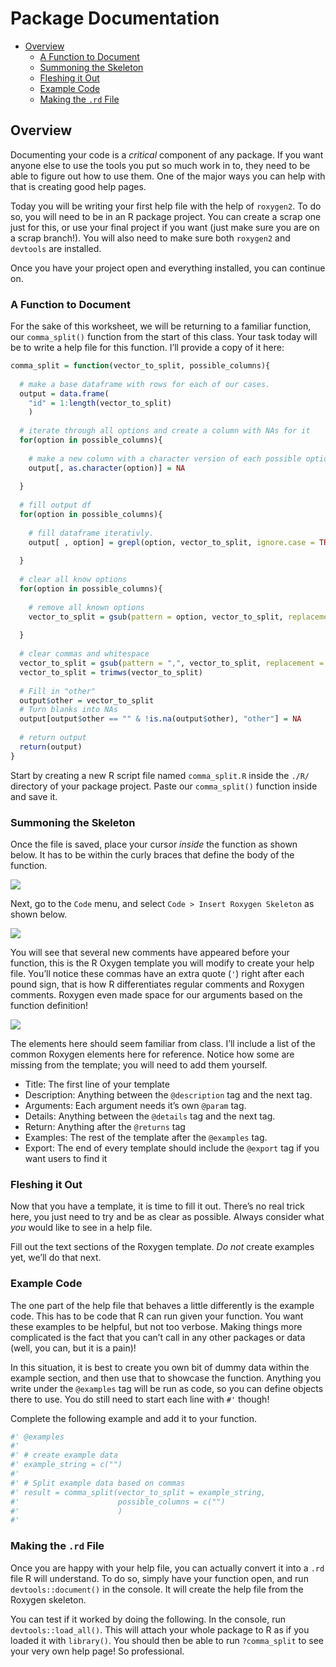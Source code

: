 Package Documentation
================

- [Overview][]
  - [A Function to Document][]
  - [Summoning the Skeleton][]
  - [Fleshing it Out][]
  - [Example Code][]
  - [Making the `.rd` File][]

## Overview

Documenting your code is a *critical* component of any package. If you
want anyone else to use the tools you put so much work in to, they need
to be able to figure out how to use them. One of the major ways you can
help with that is creating good help pages.

Today you will be writing your first help file with the help of
`roxygen2`. To do so, you will need to be in an R package project. You
can create a scrap one just for this, or use your final project if you
want (just make sure you are on a scrap branch!). You will also need to
make sure both `roxygen2` and `devtools` are installed.

Once you have your project open and everything installed, you can
continue on.

### A Function to Document

For the sake of this worksheet, we will be returning to a familiar
function, our `comma_split()` function from the start of this class.
Your task today will be to write a help file for this function. I’ll
provide a copy of it here:

``` r
comma_split = function(vector_to_split, possible_columns){
  
  # make a base dataframe with rows for each of our cases.
  output = data.frame(
    "id" = 1:length(vector_to_split)
    )
  
  # iterate through all options and create a column with NAs for it
  for(option in possible_columns){
    
    # make a new column with a character version of each possible option.
    output[, as.character(option)] = NA
    
  }
  
  # fill output df
  for(option in possible_columns){
    
    # fill dataframe iterativly.
    output[ , option] = grepl(option, vector_to_split, ignore.case = TRUE)
    
  }
  
  # clear all know options
  for(option in possible_columns){
    
    # remove all known options
    vector_to_split = gsub(pattern = option, vector_to_split, replacement = "", ignore.case = TRUE)
    
  }
  
  # clear commas and whitespace
  vector_to_split = gsub(pattern = ",", vector_to_split, replacement = "", ignore.case = TRUE)
  vector_to_split = trimws(vector_to_split)
  
  # Fill in "other"
  output$other = vector_to_split
  # Turn blanks into NAs
  output[output$other == "" & !is.na(output$other), "other"] = NA
  
  # return output
  return(output)
}
```

Start by creating a new R script file named `comma_split.R` inside the
`./R/` directory of your package project. Paste our `comma_split()`
function inside and save it.

### Summoning the Skeleton

Once the file is saved, place your cursor *inside* the function as shown
below. It has to be within the curly braces that define the body of the
function.

![][1]

Next, go to the `Code` menu, and select `Code > Insert Roxygen Skeleton`
as shown below.

![][2]

You will see that several new comments have appeared before your
function, this is the R Oxygen template you will modify to create your
help file. You’ll notice these commas have an extra quote (`'`) right
after each pound sign, that is how R differentiates regular comments and
Roxygen comments. Roxygen even made space for our arguments based on the
function definition!

![][3]

The elements here should seem familiar from class. I’ll include a list
of the common Roxygen elements here for reference. Notice how some are
missing from the template; you will need to add them yourself.

- Title: The first line of your template
- Description: Anything between the `@description` tag and the next tag.
- Arguments: Each argument needs it’s own `@param` tag.
- Details: Anything between the `@details` tag and the next tag.
- Return: Anything after the `@returns` tag
- Examples: The rest of the template after the `@examples` tag.
- Export: The end of every template should include the `@export` tag if
  you want users to find it

### Fleshing it Out

Now that you have a template, it is time to fill it out. There’s no real
trick here, you just need to try and be as clear as possible. Always
consider what *you* would like to see in a help file.

<div class="question">

Fill out the text sections of the Roxygen template. *Do not* create
examples yet, we’ll do that next.

</div>

### Example Code

The one part of the help file that behaves a little differently is the
example code. This has to be code that R can run given your function.
You want these examples to be helpful, but not too verbose. Making
things more complicated is the fact that you can’t call in any other
packages or data (well, you can, but it is a pain)!

In this situation, it is best to create you own bit of dummy data within
the example section, and then use that to showcase the function.
Anything you write under the `@examples` tag will be run as code, so you
can define objects there to use. You do still need to start each line
with `#'` though!

<div class="question">

Complete the following example and add it to your function.

``` r
#' @examples
#' 
#' # create example data
#' example_string = c("")
#' 
#' # Split example data based on commas
#' result = comma_split(vector_to_split = example_string,
#'                      possible_columns = c("")
#'                      )
#' 
```

</div>

### Making the `.rd` File

Once you are happy with your help file, you can actually convert it into
a `.rd` file R will understand. To do so, simply have your function
open, and run `devtools::document()` in the console. It will create the
help file from the Roxygen skeleton.

You can test if it worked by doing the following. In the console, run
`devtools::load_all()`. This will attach your whole package to R as if
you loaded it with `library()`. You should then be able to run
`?comma_split` to see your very own help page! So professional.

  [Overview]: #overview
  [A Function to Document]: #a-function-to-document
  [Summoning the Skeleton]: #summoning-the-skeleton
  [Fleshing it Out]: #fleshing-it-out
  [Example Code]: #example-code
  [Making the `.rd` File]: #making-the-.rd-file
  [1]: img/ro_inside.png
  [2]: img/ro_insert.png
  [3]: img/ro_skele.png
